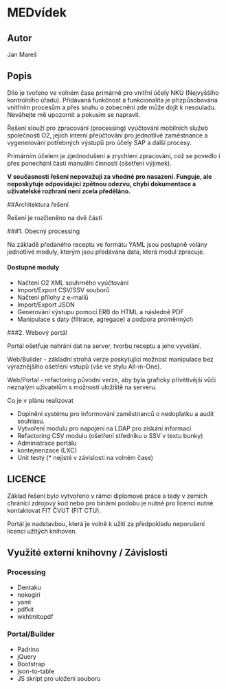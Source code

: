 # MEDvídek

## Autor
Jan Mareš

## Popis
Dílo je tvořeno ve volném čase primárně pro vnitřní účely NKÚ (Nejvyššího kontrolního úřadu).
Přidávaná funkčnost a funkcionalita je přizpůsobována vnitřním procesům a přes snahu o zobecnění
 zde může dojít k nesouladu. Neváhejte mě upozornit a pokusím se napravit.

Řešení slouží pro zpracování (processing) vyúčtování mobilních služeb společnosti O2,
 jejich interní přeúčtování pro jednotlivé zaměstnance
 a vygenerování potřebných výstupů pro účely SAP a další procesy.

Primárním účelem je zjednodušení a zrychlení zpracování, což se povedlo 
i přes ponechání části manuální činnosti (ošetření výjimek).

**V současnosti řešení nepovažuji za vhodné pro nasazení. Funguje, ale neposkytuje odpovídající
zpětnou odezvu, chybí dokumentace a uživatelské rozhraní není zcela předěláno.**

##Architektura řešení

Řešení je rozčleněno na dvě části

###1. Obecný processing

Na základě předaného receptu ve formátu YAML jsou postupně
volány jednotlivé moduly, kterým jsou předávána data, která
modul zpracuje.

#### Dostupné moduly
* Načtení O2 XML souhrného vyúčtování
* Import/Export CSV/SSV souborů
* Načtení přílohy z e-mailů
* Import/Export JSON
* Generování výstupu pomocí ERB do HTML a následně PDF
* Manipulace s daty (filtrace, agregace) a podpora proměnných

###2. Webový portál

Portál ošetřuje nahrání dat na server, tvorbu receptu a
jeho vyvolání.

Web/Builder - základní strohá verze poskytující možnost manipulace
bez výraznějšího ošetření vstupů (vše ve stylu All-in-One).

Web/Portal - refactoring původní verze, aby byla graficky přívětivější vůči
neznalým uživatelům s možností uložiště na serveru.


Co je v plánu realizovat
- Doplnění systému pro informování zaměstnanců o nedoplatku a audit souhlasu.
- Vytvoření modulu pro napojení na LDAP pro získání informací
- Refactoring CSV modulu (ošetření středníku u SSV v textu bunky)
- Administrace portálu
- kontejnerizace (LXC)
- Unit testy (* nejisté v závislosti na volném čase)

## LICENCE
Základ řešení bylo vytvořeno v rámci diplomové práce a tedy v zemích
 chránící zdrojový kod nebo pro binární podobu je nutné pro licenci nutné kontaktovat
 FIT ČVUT (FIT CTU).
 
 Portál je nadstavbou, která je volně k užití za předpokladu neporušení licencí užitých knihoven.
 
 ## Využité externí knihovny / Závislosti
 
 ### Processing
 * Dentaku
 * nokogiri
 * yaml
 * pdfkit
 * wkhtmltopdf
 
 ### Portal/Builder
 * Padrino
 * jQuery
 * Bootstrap
 * json-to-table
 * JS skript pro uložení souboru